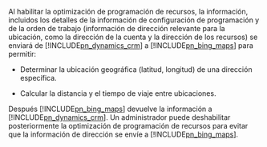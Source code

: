 Al habilitar la optimización de programación de recursos, la información, incluidos los detalles de la información de configuración de programación y de la orden de trabajo (información de dirección relevante para la ubicación, como la dirección de la cuenta y la dirección de los recursos) se enviará de [!INCLUDE[pn_dynamics_crm](pn-dynamics-crm.md)] a [!INCLUDE[pn_bing_maps](pn-bing-maps.md)] para permitir:  
  
-   Determinar la ubicación geográfica (latitud, longitud) de una dirección específica.  
  
-   Calcular la distancia y el tiempo de viaje entre ubicaciones.  
  
 Después [!INCLUDE[pn_bing_maps](pn-bing-maps.md)] devuelve la información a [!INCLUDE[pn_dynamics_crm](pn-dynamics-crm.md)].  Un administrador puede deshabilitar posteriormente la optimización de programación de recursos para evitar que la información de dirección se envíe a [!INCLUDE[pn_bing_maps](pn-bing-maps.md)].